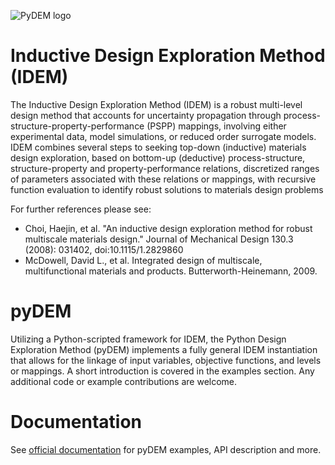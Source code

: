![PyDEM logo](https://github.com/materialsinnovation/pydem/blob/master/images/pydemlogo.JPG)
# Inductive Design Exploration Method (IDEM)
The Inductive Design Exploration Method (IDEM) is a robust multi-level design method that accounts for uncertainty propagation through process-structure-property-performance (PSPP) mappings, involving either experimental data, model simulations, or reduced order surrogate models.  IDEM combines several steps to seeking top-down (inductive) materials design exploration, based on bottom-up (deductive) process-structure, structure-property and property-performance relations, discretized ranges of parameters associated with these relations or mappings, with recursive function evaluation to identify robust solutions to materials design problems

For further references please see:
* Choi, Haejin, et al. "An inductive design exploration method for robust multiscale materials design." Journal of Mechanical Design 130.3 (2008): 031402, doi:10.1115/1.2829860
* McDowell, David L., et al. Integrated design of multiscale, multifunctional materials and products. Butterworth-Heinemann, 2009.

# pyDEM
Utilizing a Python-scripted framework for IDEM, the Python Design Exploration Method (pyDEM) implements a fully general IDEM instantiation that allows for the linkage of input variables, objective functions, and levels or mappings. A short introduction is covered in the examples section. Any additional code or example contributions are welcome.

# Documentation
See [official documentation](https://materialsinnovation.github.io/pydem) for pyDEM examples, API description and more.

